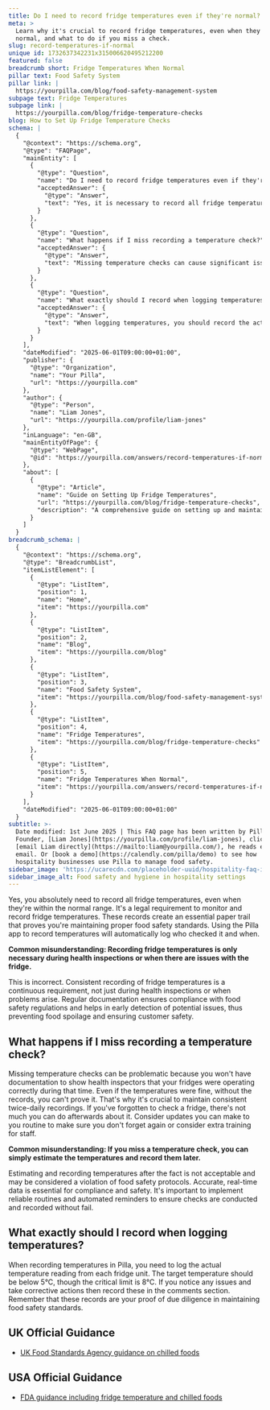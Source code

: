 ```yaml
---
title: Do I need to record fridge temperatures even if they're normal?
meta: >
  Learn why it's crucial to record fridge temperatures, even when they're
  normal, and what to do if you miss a check.
slug: record-temperatures-if-normal
unique id: 1732637342231x315006620495212200
featured: false
breadcrumb short: Fridge Temperatures When Normal
pillar text: Food Safety System
pillar link: |
  https://yourpilla.com/blog/food-safety-management-system
subpage text: Fridge Temperatures
subpage link: |
  https://yourpilla.com/blog/fridge-temperature-checks
blog: How to Set Up Fridge Temperature Checks
schema: |
  {
    "@context": "https://schema.org",
    "@type": "FAQPage",
    "mainEntity": [
      {
        "@type": "Question",
        "name": "Do I need to record fridge temperatures even if they're normal?",
        "acceptedAnswer": {
          "@type": "Answer",
          "text": "Yes, it is necessary to record all fridge temperatures, even when they are within the normal range. It is a legal requirement to monitor and record fridge temperatures to ensure that proper food safety standards are maintained. Using tools to automatically log who checked the temperature and when, like the Pilla app, provides an essential compliance data trail."
        }
      },
      {
        "@type": "Question",
        "name": "What happens if I miss recording a temperature check?",
        "acceptedAnswer": {
          "@type": "Answer",
          "text": "Missing temperature checks can cause significant issues as there would be no documentation to show that the fridges were operating correctly, which is crucial during health inspections. It is vital to maintain consistent twice-daily recordings to ensure compliance with food safety regulations. Implementing reliable routines and automated reminders can help ensure that these checks are not missed."
        }
      },
      {
        "@type": "Question",
        "name": "What exactly should I record when logging temperatures?",
        "acceptedAnswer": {
          "@type": "Answer",
          "text": "When logging temperatures, you should record the actual temperature reading from each fridge unit. Ensure that the temperature is below the safe threshold and note any issues or corrective actions taken. These records are proof of due diligence in maintaining food safety standards."
        }
      }
    ],
    "dateModified": "2025-06-01T09:00:00+01:00",
    "publisher": {
      "@type": "Organization",
      "name": "Your Pilla",
      "url": "https://yourpilla.com"
    },
    "author": {
      "@type": "Person",
      "name": "Liam Jones",
      "url": "https://yourpilla.com/profile/liam-jones"
    },
    "inLanguage": "en-GB",
    "mainEntityOfPage": {
      "@type": "WebPage",
      "@id": "https://yourpilla.com/answers/record-temperatures-if-normal"
    },
    "about": [
      {
        "@type": "Article",
        "name": "Guide on Setting Up Fridge Temperatures",
        "url": "https://yourpilla.com/blog/fridge-temperature-checks",
        "description": "A comprehensive guide on setting up and maintaining the correct fridge temperatures for food safety."
      }
    ]
  }
breadcrumb_schema: |
  {
    "@context": "https://schema.org",
    "@type": "BreadcrumbList",
    "itemListElement": [
      {
        "@type": "ListItem",
        "position": 1,
        "name": "Home",
        "item": "https://yourpilla.com"
      },
      {
        "@type": "ListItem",
        "position": 2,
        "name": "Blog",
        "item": "https://yourpilla.com/blog"
      },
      {
        "@type": "ListItem",
        "position": 3,
        "name": "Food Safety System",
        "item": "https://yourpilla.com/blog/food-safety-management-system"
      },
      {
        "@type": "ListItem",
        "position": 4,
        "name": "Fridge Temperatures",
        "item": "https://yourpilla.com/blog/fridge-temperature-checks"
      },
      {
        "@type": "ListItem",
        "position": 5,
        "name": "Fridge Temperatures When Normal",
        "item": "https://yourpilla.com/answers/record-temperatures-if-normal"
      }
    ],
    "dateModified": "2025-06-01T09:00:00+01:00"
  }
subtitle: >-
  Date modified: 1st June 2025 | This FAQ page has been written by Pilla
  Founder, [Liam Jones](https://yourpilla.com/profile/liam-jones), click to
  [email Liam directly](https://mailto:liam@yourpilla.com/), he reads every
  email. Or [book a demo](https://calendly.com/pilla/demo) to see how
  hospitality businesses use Pilla to manage food safety.
sidebar_image: 'https://ucarecdn.com/placeholder-uuid/hospitality-faq-image.jpg'
sidebar_image_alt: Food safety and hygiene in hospitality settings
---
```

Yes, you absolutely need to record all fridge temperatures, even when they're within the normal range. It's a legal requirement to monitor and record fridge temperatures. These records create an essential paper trail that proves you're maintaining proper food safety standards. Using the Pilla app to record temperatures will automatically log who checked it and when.

**Common misunderstanding: Recording fridge temperatures is only necessary during health inspections or when there are issues with the fridge.**

This is incorrect. Consistent recording of fridge temperatures is a continuous requirement, not just during health inspections or when problems arise. Regular documentation ensures compliance with food safety regulations and helps in early detection of potential issues, thus preventing food spoilage and ensuring customer safety.

## What happens if I miss recording a temperature check?

Missing temperature checks can be problematic because you won't have documentation to show health inspectors that your fridges were operating correctly during that time. Even if the temperatures were fine, without the records, you can't prove it. That's why it's crucial to maintain consistent twice-daily recordings. If you've forgotten to check a fridge, there's not much you can do afterwards about it. Consider updates you can make to you routine to make sure you don't forget again or consider extra training for staff.

**Common misunderstanding: If you miss a temperature check, you can simply estimate the temperatures and record them later.**

Estimating and recording temperatures after the fact is not acceptable and may be considered a violation of food safety protocols. Accurate, real-time data is essential for compliance and safety. It's important to implement reliable routines and automated reminders to ensure checks are conducted and recorded without fail.

## What exactly should I record when logging temperatures?

When recording temperatures in Pilla, you need to log the actual temperature reading from each fridge unit. The target temperature should be below 5°C, though the critical limit is 8°C. If you notice any issues and take corrective actions then record these in the comments section. Remember that these records are your proof of due diligence in maintaining food safety standards.

## UK Official Guidance

-   [UK Food Standards Agency guidance on chilled foods](https://www.food.gov.uk/safety-hygiene/how-to-chill-freeze-and-defrost-food-safely)

## USA Official Guidance

-   [FDA guidance including fridge temperature and chilled foods](https://www.fda.gov/consumers/consumer-updates/are-you-storing-food-safely)
